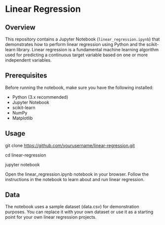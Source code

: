 # Linear Regression

## Overview
This repository contains a Jupyter Notebook (`linear_regression.ipynb`) that demonstrates how to perform linear regression using Python and the scikit-learn library. Linear regression is a fundamental machine learning algorithm used for predicting a continuous target variable based on one or more independent variables.

## Prerequisites
Before running the notebook, make sure you have the following installed:
- Python (3.x recommended)
- Jupyter Notebook
- scikit-learn
- NumPy
- Matplotlib

## Usage
git clone https://github.com/yourusername/linear-regression.git

cd linear-regression

jupyter notebook

Open the linear_regression.ipynb notebook in your browser.
Follow the instructions in the notebook to learn about and run linear regression.

## Data
The notebook uses a sample dataset (data.csv) for demonstration purposes. You can replace it with your own dataset or use it as a starting point for your own linear regression projects.



